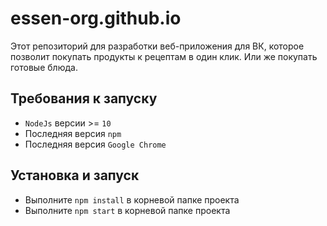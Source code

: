 # essen-org.github.io

Этот репозиторий для разработки веб-приложения для ВК, которое позволит покупать продукты к рецептам в один клик. Или же покупать готовые блюда.

## Требования к запуску

- `NodeJs` версии >= `10`
- Последняя версия `npm`
- Последняя версия `Google Chrome`

## Установка и запуск

- Выполните `npm install` в корневой папке проекта
- Выполните `npm start` в корневой папке проекта
